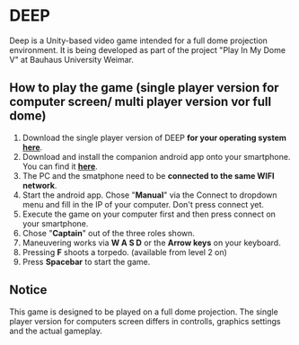 # DEEP
Deep is a Unity-based video game intended for a full dome projection environment. It is being developed as part of the project "Play In My Dome V" at Bauhaus University Weimar.



## How to play the game (single player version for computer screen/ multi player version vor full dome) 

 1. Download the single player version of DEEP **for your operating system** **[here]()**.
 2. Download and install the companion android app onto your smartphone. You can find it **[here](https://github.com/chillpert/unity-phone-controller/releases)**.
 3. The PC and the smatphone need to be **connected to the same WIFI network**.
 4. Start the android app. Chose "**Manual**" via the Connect to dropdown menu and fill in the IP of your computer. Don't press connect yet.
 5.  Execute the game on your computer first and then press connect on your smartphone.
 6. Chose "**Captain**" out of the three roles shown.
 7. Maneuvering works via **W A S D** or the **Arrow keys** on your keyboard.
 8. Pressing **F** shoots a torpedo. (available from level 2 on) 
 9. Press **Spacebar** to start the game.

## Notice
This game is designed to be played on a full dome projection. The single player version for computers screen differs in controlls, graphics settings and the actual gameplay.
